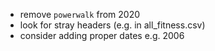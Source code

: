 
* remove `powerwalk` from 2020
* look for stray headers (e.g. in all_fitness.csv)
* consider adding proper dates e.g. 2006 

